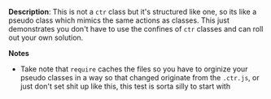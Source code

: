 __Description__: This is not a `ctr` class but it's structured like one, so its like a pseudo class which mimics the same actions as classes. This just demonstrates you don't have to use the confines of `ctr` classes and can roll out your own solution.

__Notes__

+ Take note that `require` caches the files so you have to orginize your pseudo classes in a way so that changed originate from the `.ctr.js`, or just don't set shit up like this, this test is sorta silly to start with
